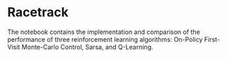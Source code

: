 # Racetrack
The notebook contains the implementation and comparison of the performance of three reinforcement learning algorithms: On-Policy First-Visit Monte-Carlo Control, Sarsa, and Q-Learning.
